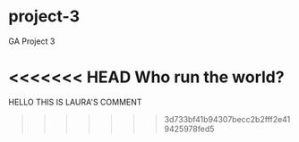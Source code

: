# project-3
GA Project 3

<<<<<<< HEAD
Who run the world?
=======
HELLO THIS IS LAURA'S COMMENT
>>>>>>> 3d733bf41b94307becc2b2fff2e419425978fed5
